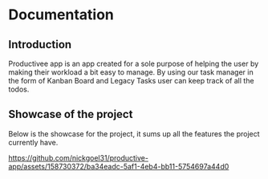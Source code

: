 # Documentation
## Introduction
Productivee app is an app created for a sole purpose of helping the user by making their workload a bit easy to manage. By using our task manager in the form of Kanban Board and Legacy Tasks user can keep track of all the todos.

## Showcase of the project 
Below is the showcase for the project, it sums up all the features the project currently have.

https://github.com/nickgoel31/productive-app/assets/158730372/ba34eadc-5af1-4eb4-bb11-5754697a44d0

